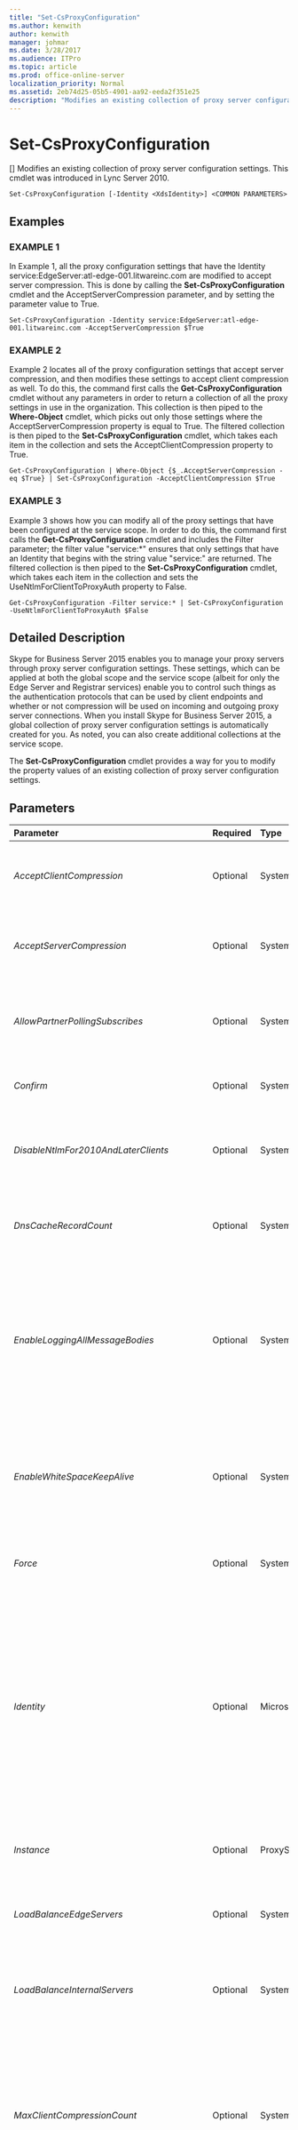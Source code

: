 ```yaml
---
title: "Set-CsProxyConfiguration"
ms.author: kenwith
author: kenwith
manager: johmar
ms.date: 3/28/2017
ms.audience: ITPro
ms.topic: article
ms.prod: office-online-server
localization_priority: Normal
ms.assetid: 2eb74d25-05b5-4901-aa92-eeda2f351e25
description: "Modifies an existing collection of proxy server configuration settings. This cmdlet was introduced in Lync Server 2010."
---
```


# Set-CsProxyConfiguration
[]
Modifies an existing collection of proxy server configuration settings. This cmdlet was introduced in Lync Server 2010.
  
```
Set-CsProxyConfiguration [-Identity <XdsIdentity>] <COMMON PARAMETERS>

```

## Examples

### EXAMPLE 1

In Example 1, all the proxy configuration settings that have the Identity service:EdgeServer:atl-edge-001.litwareinc.com are modified to accept server compression. This is done by calling the **Set-CsProxyConfiguration** cmdlet and the AcceptServerCompression parameter, and by setting the parameter value to True.
  
```
Set-CsProxyConfiguration -Identity service:EdgeServer:atl-edge-001.litwareinc.com -AcceptServerCompression $True
```

### EXAMPLE 2

Example 2 locates all of the proxy configuration settings that accept server compression, and then modifies these settings to accept client compression as well. To do this, the command first calls the **Get-CsProxyConfiguration** cmdlet without any parameters in order to return a collection of all the proxy settings in use in the organization. This collection is then piped to the **Where-Object** cmdlet, which picks out only those settings where the AcceptServerCompression property is equal to True. The filtered collection is then piped to the **Set-CsProxyConfiguration** cmdlet, which takes each item in the collection and sets the AcceptClientCompression property to True.
  
```
Get-CsProxyConfiguration | Where-Object {$_.AcceptServerCompression -eq $True} | Set-CsProxyConfiguration -AcceptClientCompression $True
```

### EXAMPLE 3

Example 3 shows how you can modify all of the proxy settings that have been configured at the service scope. In order to do this, the command first calls the **Get-CsProxyConfiguration** cmdlet and includes the Filter parameter; the filter value "service:*" ensures that only settings that have an Identity that begins with the string value "service:" are returned. The filtered collection is then piped to the **Set-CsProxyConfiguration** cmdlet, which takes each item in the collection and sets the UseNtlmForClientToProxyAuth property to False.
  
```
Get-CsProxyConfiguration -Filter service:* | Set-CsProxyConfiguration -UseNtlmForClientToProxyAuth $False
```

## Detailed Description

Skype for Business Server 2015 enables you to manage your proxy servers through proxy server configuration settings. These settings, which can be applied at both the global scope and the service scope (albeit for only the Edge Server and Registrar services) enable you to control such things as the authentication protocols that can be used by client endpoints and whether or not compression will be used on incoming and outgoing proxy server connections. When you install Skype for Business Server 2015, a global collection of proxy server configuration settings is automatically created for you. As noted, you can also create additional collections at the service scope.
  
The **Set-CsProxyConfiguration** cmdlet provides a way for you to modify the property values of an existing collection of proxy server configuration settings.
  
## Parameters

|**Parameter**|**Required**|**Type**|**Description**|
|:-----|:-----|:-----|:-----|
| _AcceptClientCompression_ <br/> |Optional  <br/> |System.Boolean  <br/> |When set to True (the default value), the proxy server will accept all incoming compression requests from client endpoints.  <br/> |
| _AcceptServerCompression_ <br/> |Optional  <br/> |System.Boolean  <br/> |When set to True (the default value), the proxy server will accept all incoming compression requests from other servers.  <br/> |
| _AllowPartnerPollingSubscribes_ <br/> |Optional  <br/> |System.Boolean  <br/> |When set the True, partner applications are allowed to periodically poll the service for state changes. The default value is False ($False).  <br/> |
| _Confirm_ <br/> |Optional  <br/> |System.Management.Automation.SwitchParameter  <br/> |Prompts you for confirmation before executing the command.  <br/> |
| _DisableNtlmFor2010AndLaterClients_ <br/> |Optional  <br/> |System.Boolean  <br/> |When set to True, users logging on from Skype for Business must use the Kerberos protocol for authentication. The default value is False.  <br/> |
| _DnsCacheRecordCount_ <br/> |Optional  <br/> |System.UInt32  <br/> |Maximum number of records that can be maintained in the DNS record cache. The default value is 30000.  <br/> |
| _EnableLoggingAllMessageBodies_ <br/> |Optional  <br/> |System.Boolean  <br/> |When set to True, Skype for Business Server 2015 will log the actual content of all instant messages. For privacy reasons, message content is typically deleted and only information about the communicating endpoints is included in the log files.  <br/> The default value is False.  <br/> |
| _EnableWhiteSpaceKeepAlive_ <br/> |Optional  <br/> |System.Boolean  <br/> |When set to True (the default value) the proxy server expects clients to periodically send a "whitespace message" (an empty message with no content) to indicate that the connection is still active.  <br/> |
| _Force_ <br/> |Optional  <br/> |System.Management.Automation.SwitchParameter  <br/> |Suppresses the display of any non-fatal error message that might occur when running the command.  <br/> |
| _Identity_ <br/> |Optional  <br/> |Microsoft.Rtc.Management.Xds.XdsIdentity  <br/> |Unique identifier for the proxy server configuration settings to be modified. To modify the global settings, use this syntax:  <br/>  `-Identity global` <br/> To modify settings configured at the service scope, use syntax similar to this:  <br/>  `-Identity "service: EdgeServer:atl-edge-001.litwareinc.com"` <br/> If this parameter is not included, the **Set-CsProxyConfiguration** cmdlet will automatically modify the global settings. <br/> |
| _Instance_ <br/> |Optional  <br/> |ProxySettings object  <br/> |Allows you to pass a reference to an object to the cmdlet rather than set individual parameter values.  <br/> |
| _LoadBalanceEdgeServers_ <br/> |Optional  <br/> |System.Boolean  <br/> |When True, software load balancing is employed for requests to Edge Servers. The default value is True ($True).  <br/> |
| _LoadBalanceInternalServers_ <br/> |Optional  <br/> |System.Boolean  <br/> |When True, software load balancing is employed for requests to Registrars and other internal servers. The default value is true ($True).  <br/> |
| _MaxClientCompressionCount_ <br/> |Optional  <br/> |System.UInt32  <br/> |Indicates the maximum number of client-to-server connections that can be compressed at any given time; additional connections beyond this limit will not be compressed. The compression count can be set to any integer value between 0 and 65535, inclusive. The default value is 15000.  <br/> |
| _MaxClientMessageBodySizeKb_ <br/> |Optional  <br/> |System.UInt32  <br/> |The maximum-allowed size (in kilobytes) for the body of a message sent from a client endpoint. The default value is 128, meaning that messages with a body size larger than 128 KB will be rejected. The client message body size can be set to any integer value between 64 and 256, inclusive.  <br/> |
| _MaxKeepAliveInterval_ <br/> |Optional  <br/> |System.UInt32  <br/> |Specifies the amount of time (in minutes) that can elapse before the server verifies that the connection with the client is still valid. The default value is 20 minutes.  <br/> |
| _MaxServerCompressionCount_ <br/> |Optional  <br/> |System.UInt32  <br/> |Indicates the maximum number of server-to-server connections that can be compressed at any given time; additional connections beyond this limit will not be compressed. The server compression count can be set to any integer value between 0 and 65535, inclusive. The default value is 1024.  <br/> |
| _MaxServerMessageBodySizeKb_ <br/> |Optional  <br/> |System.UInt32  <br/> |The maximum-allowed size (in kilobytes) for the body of a message sent from another server. The default value is 5000, meaning that messages with a body size larger than 5000 KB will be rejected. The server message body size can be set to any integer value between 1000 and 20000, inclusive.  <br/> |
| _OutgoingTlsCount_ <br/> |Optional  <br/> |System.UInt32  <br/> |Specifies the maximum number of Transport Layer Security (TLS) connections that can be used for each internal server. The minimum number of TLS connections is 1, and the maximum number is 4. By default, OutgoingTlsCount is set to 4.  <br/> |
| _Realm_ <br/> |Optional  <br/> |Microsoft.Rtc.Management.WritableConfig.Settings.SipProxy.IRealmChoice  <br/> |Indicates whether or not security credentials are processed by the default proxy server realm (SIP Communication Services) or by a custom realm. Custom realms must be specified (and created) by using the **New-CsSipProxyCustom** cmdlet. <br/> |
| _RequestServerCompression_ <br/> |Optional  <br/> |System.Boolean  <br/> |When set to True (the default value) the proxy server requests that compression be used on all outgoing connections to other servers.  <br/> |
| _SpecialConfigurationList_ <br/> |Optional  <br/> |System.String  <br/> |PARAMVALUE: String  <br/> |
| _TestFeatureList_ <br/> |Optional  <br/> |System.String  <br/> |This parameter is not currently used by Skype for Business Server 2015.  <br/> |
| _TestParameterList_ <br/> |Optional  <br/> |System.String  <br/> |This parameter is not currently used by Skype for Business Server 2015.  <br/> |
| _TreatAllClientsAsRemote_ <br/> |Optional  <br/> |System.Boolean  <br/> |When set to True, the proxy server functions as if all client connections are external connections that pass through the Edge Server. The default value is False.  <br/> |
| _UseCertificateForClientToProxyAuth_ <br/> |Optional  <br/> |System.Boolean  <br/> |When set to True (the default value), client endpoints will be allowed to use certificates for authentication.  <br/> |
| _UseKerberosForClientToProxyAuth_ <br/> |Optional  <br/> |System.Boolean  <br/> |When set to True (the default value), client endpoints will be allowed to use the Kerberos protocol for authentication. Although Kerberos is a more secure protocol than NTLM, it cannot be used if the client belongs to a different realm than the server.  <br/> |
| _UseNtlmForClientToProxyAuth_ <br/> |Optional  <br/> |System.Boolean  <br/> |When set to True (the default value), client endpoints will be allowed to use the NTLM protocol for authentication. Although NTLM is a less secure protocol than Kerberos, NTLM can be used if the client belongs to a different domain than the server. That is not the case with Kerberos authentication.  <br/> |
| _WhatIf_ <br/> |Optional  <br/> |System.Management.Automation.SwitchParameter  <br/> |Describes what would happen if you executed the command without actually executing the command.  <br/> |
| _BypassDualWrite_ <br/> |Optional  <br/> |System.Boolean  <br/> |PARAMVALUE: $true | $false  <br/> |
| _UseCertificatePinningForInternalConnections_ <br/> |Optional  <br/> |System.Boolean  <br/> |PARAMVALUE: $true | $false  <br/> |
   
## Input Types

Microsoft.Rtc.Management.WritableConfig.Settings.SipProxy.ProxySettings object. The **Set-CsProxyConfiguration** cmdlet accepts pipelined instances of the proxy settings object.
  
## Return Types

The **Set-CsProxyConfiguration** cmdlet does not return a value or object. Instead, the cmdlet configures instances of the Microsoft.Rtc.Management.WritableConfig.Settings.SipProxy.ProxySettings object.
  
## See also

#### 

[Get-CsProxyConfiguration](get-csproxyconfiguration.md)
  
[New-CsProxyConfiguration](new-csproxyconfiguration.md)
  
[Remove-CsProxyConfiguration](remove-csproxyconfiguration.md)

